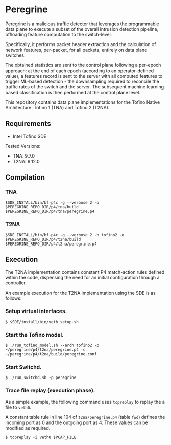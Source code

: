 # Peregrine

Peregrine is a malicious traffic detector that leverages the programmable data plane to execute a subset of the overall intrusion detection pipeline, offloading feature computation to the switch-level.

Specifically, it performs packet header extraction and the calculation of network features, per-packet, for all packets, entirely on data plane switches.

The obtained statistics are sent to the control plane following a per-epoch approach: at the end of each epoch (according to an operator-defined value), a features record is sent to the server with all computed features to trigger ML-based detection - the downsampling required to reconcile the traffic rates of the switch and the server.
The subsequent machine learning-based classification is then performed at the control plane level.

This repository contains data plane implementations for the Tofino Native Architecture: Tofino 1 (TNA) and Tofino 2 (T2NA).

## Requirements

- Intel Tofino SDE

Tested Versions:

- TNA:  9.7.0
- T2NA: 9.12.0

## Compilation

### TNA

```
$SDE_INSTALL/bin/bf-p4c -g --verbose 2 -o $PEREGRINE_REPO_DIR/p4/tna/build $PEREGRINE_REPO_DIR/p4/tna/peregrine.p4
```

### T2NA

```
$SDE_INSTALL/bin/bf-p4c -g --verbose 2 -b tofino2 -o $PEREGRINE_REPO_DIR/p4/t2na/build $PEREGRINE_REPO_DIR/p4/t2na/peregrine.p4
```

## Execution

The T2NA implementation contains constant P4 match-action rules defined within the code, dispensing the need for an initial configuration through a controller.

An example execution for the T2NA implementation using the SDE is as follows:

### Setup virtual interfaces.

```
$ $SDE/install/bin/veth_setup.sh
```

### Start the Tofino model.

```
$ ./run_tofino_model.sh --arch tofino2 -p ~/peregrine/p4/t2na/peregrine.p4 -c ~/peregrine/p4/t2na/build/peregrine.conf
```

### Start Switchd.

```
$ ./run_switchd.sh -p peregrine
```

### Trace file replay (execution phase).

As a simple example, the following command uses `tcpreplay` to replay the a  file to `veth0`.

A constant table rule in line 104 of `t2na/peregrine.p4` (table `fwd`) defines the incoming port as 0 and the outgoing port as 4. These values can be modified as required.

```
$ tcpreplay -i veth0 $PCAP_FILE
```
